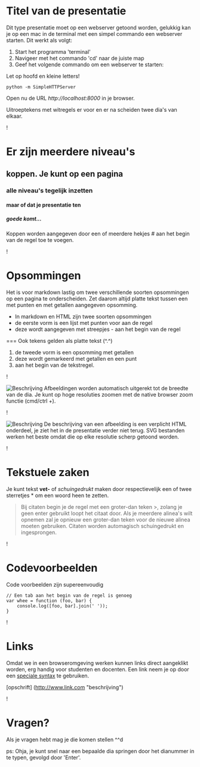 # Titel van de presentatie

Dit type presentatie moet op een webserver getoond worden, gelukkig kan je op een mac in de terminal met een simpel commando een webserver starten. Dit werkt als volgt:

1. Start het programma 'terminal'
2. Navigeer met het commando 'cd' naar de juiste map
3. Geef het volgende commando om een webserver te starten:

Let op hoofd en kleine letters!

	python -m SimpleHTTPServer

Open nu de URL *http://localhost:8000* in je browser.

Uitroeptekens met witregels er voor en er na scheiden twee dia's van elkaar.

!

# Er zijn meerdere niveau's
## koppen. Je kunt op een pagina
### alle niveau's tegelijk inzetten
#### maar of dat je presentatie ten
##### goede komt...

Koppen worden aangegeven door een of meerdere hekjes # aan het begin van de regel toe te voegen.

!

# Opsommingen
Het is voor markdown lastig om twee verschillende soorten opsommingen op een pagina te onderscheiden. Zet daarom altijd platte tekst tussen een met punten en met getallen aangegeven opsomming.

- In markdown en HTML zijn twee soorten opsommingen
- de eerste vorm is een lijst met punten voor aan de regel
- deze wordt aangegeven met streepjes - aan het begin van de regel

=== Ook tekens gelden als platte tekst (^.^)

1. de tweede vorm is een opsomming met getallen
2. deze wordt gemarkeerd met getallen en een punt
3. aan het begin van de tekstregel.

!

![Beschrijving](pic.jpg)
Afbeeldingen worden automatisch uitgerekt tot de breedte van de dia. Je kunt op hoge resoluties zoomen met de native browser zoom functie (cmd/ctrl +).

!

![Beschrijving](pic.svg)
De beschrijving van een afbeelding is een verplicht HTML onderdeel, je ziet het in de presentatie verder niet terug. SVG bestanden werken het beste omdat die op elke resolutie scherp getoond worden.

!

# Tekstuele zaken
Je kunt tekst **vet-** of *schuingedrukt* maken door respectievelijk een of twee sterretjes * om een woord heen te zetten.

> Bij citaten begin je de regel met een groter-dan teken >, zolang je geen enter gebruikt loopt het citaat door. Als je meerdere alinea's wilt opnemen zal je opnieuw een groter-dan teken voor de nieuwe alinea moeten gebruiken. Citaten worden automagisch schuingedrukt en ingesprongen.

!

# Codevoorbeelden

Code voorbeelden zijn supereenvoudig

	// Een tab aan het begin van de regel is genoeg
	var whee = function (foo, bar) {
		console.log([foo, bar].join(' '));
	}

!

# Links
Omdat we in een browseromgeving werken kunnen links direct aangeklikt worden, erg handig voor studenten en docenten. Een link neem je op door een [speciale syntax](http://example.com/ "Title") te gebruiken.

[opschrift]
(http://www.link.com "beschrijving")

!

# Vragen?
Als je vragen hebt mag je die komen stellen ^^d

ps: Ohja, je kunt snel naar een bepaalde dia springen door het dianummer in te typen, gevolgd door 'Enter'.